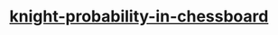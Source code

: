 # [knight-probability-in-chessboard](https://leetcode-cn.com/problems/knight-probability-in-chessboard)
